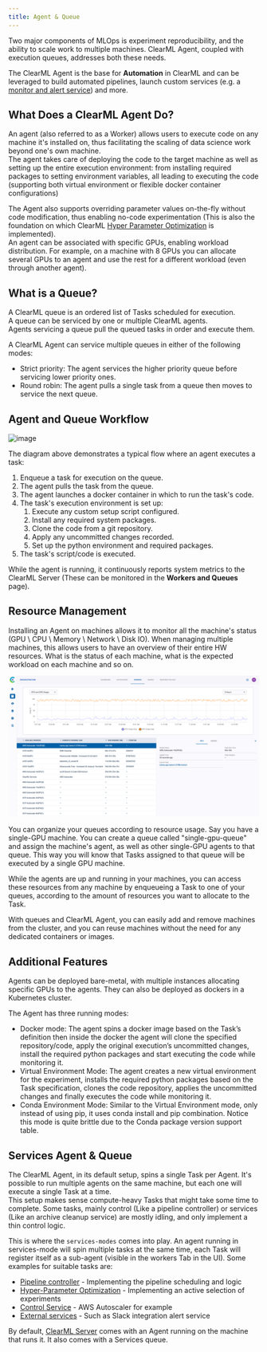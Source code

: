 ```yaml
---
title: Agent & Queue
---
```


Two major components of MLOps is experiment reproducibility, and the ability to scale work to multiple machines. ClearML Agent, 
coupled with execution queues, addresses both these needs. 

The ClearML Agent is the base for **Automation** in ClearML and can be leveraged to build automated pipelines, launch custom services 
(e.g. a [monitor and alert service](https://github.com/allegroai/clearml/tree/master/examples/services/monitoring)) and more.

## What Does a ClearML Agent Do?
An agent (also referred to as a Worker) allows users to execute code on any machine it's installed on, thus facilitating the 
scaling of data science work beyond one's own machine.  
The agent takes care of deploying the code to the target machine as well as setting up the entire execution environment: 
from installing required packages to setting environment variables, 
all leading to executing the code (supporting both virtual environment or flexible docker container configurations)

The Agent also supports overriding parameter values on-the-fly without code modification, thus enabling no-code experimentation (This is also the foundation on which 
ClearML [Hyper Parameter Optimization](hpo.md) is implemented).  
An agent can be associated with specific GPUs, enabling workload distribution. For example, on a machine with 8 GPUs you can allocate several GPUs to an agent and use the rest for a different workload 
(even through another agent).   



## What is a Queue?

A ClearML queue is an ordered list of Tasks scheduled for execution.  
A queue can be serviced by one or multiple ClearML agents.  
Agents servicing a queue pull the queued tasks in order and execute them. 

A ClearML Agent can service multiple queues in either of the following modes: 

* Strict priority: The agent services the higher priority queue before servicing lower priority ones.
* Round robin: The agent pulls a single task from a queue then moves to service the next queue.

## Agent and Queue Workflow 

![image](../img/clearml_agent_flow_diagram.png)

The diagram above demonstrates a typical flow where an agent executes a task:  

1. Enqueue a task for execution on the queue.
1. The agent pulls the task from the queue.
1. The agent launches a docker container in which to run the task's code.
1. The task's execution environment is set up:
   1.  Execute any custom setup script configured.
   1.  Install any required system packages.
   1.  Clone the code from a git repository.
   1.  Apply any uncommitted changes recorded.
   1.  Set up the python environment and required packages.
1. The task's script/code is executed.  

While the agent is running, it continuously reports system metrics to the ClearML Server (These can be monitored in the **Workers and Queues** page).  

## Resource Management
Installing an Agent on machines allows it to monitor all the machine's status (GPU \ CPU \ Memory \ Network \ Disk IO). 
When managing multiple machines, this allows users to have an overview of their entire HW resources. What is the status of each machine, what is the expected workload
on each machine and so on.

![image](../img/agents_queues_resource_management.png)


You can organize your queues according to resource usage. Say you have a single-GPU machine. You can create a queue called
"single-gpu-queue" and assign the machine's agent, as well as other single-GPU agents to that queue. This way you will know 
that Tasks assigned to that queue will be executed by a single GPU machine.

While the agents are up and running in your machines, you can access these resources from any machine by enqueueing a 
Task to one of your queues, according to the amount of resources you want to allocate to the Task. 

With queues and ClearML Agent, you can easily add and remove machines from the cluster, and you can 
reuse machines without the need for any dedicated containers or images.

## Additional Features

Agents can be deployed bare-metal, with multiple instances allocating 
specific GPUs to the agents. They can also be deployed as dockers in a Kubernetes cluster.

The Agent has three running modes:
- Docker mode: The agent spins a docker image based on the Task’s definition then inside the docker the agent will clone 
  the specified repository/code, apply the original execution’s uncommitted changes, install the required python packages 
  and start executing the code while monitoring it.
- Virtual Environment Mode: The agent creates a new virtual environment for the experiment, installs the required python 
  packages based on the Task specification, clones the code repository, applies the uncommitted changes and finally 
  executes the code while monitoring it.
- Conda Environment Mode: Similar to the Virtual Environment mode, only instead of using pip, it uses conda install and 
  pip combination. Notice this mode is quite brittle due to the Conda package version support table.

## Services Agent & Queue

The ClearML Agent, in its default setup, spins a single Task per Agent. It's possible to run multiple agents on the same machine,
but each one will execute a single Task at a time.<br/>
This setup makes sense compute-heavy Tasks that might take some time to complete.
Some tasks, mainly control (Like a pipeline controller) or services (Like an archive cleanup service) are mostly idling, and only implement a thin control logic.<br/>

This is where the `services-modes` comes into play. An agent running in services-mode will spin multiple tasks at the same time, each Task will register itself as a sub-agent (visible in the workers Tab in the UI).
Some examples for suitable tasks are:

- [Pipeline controller](../guides/pipeline/pipeline_controller.md) - Implementing the pipeline scheduling and logic
- [Hyper-Parameter Optimization](../guides/optimization/hyper-parameter-optimization/examples_hyperparam_opt.md) - Implementing an active selection of experiments
- [Control Service](../guides/services/aws_autoscaler.md) - AWS Autoscaler for example
- [External services](../guides/services/slack_alerts.md) - Such as Slack integration alert service

By default, [ClearML Server](../deploying_clearml/clearml_server.md) comes with an Agent running on the machine that runs it. It also comes with a Services queue.
